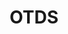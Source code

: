 ---
title: OTDS
solution: shio
description: Authenticate via OpenText Directory Services (OTDS).
---